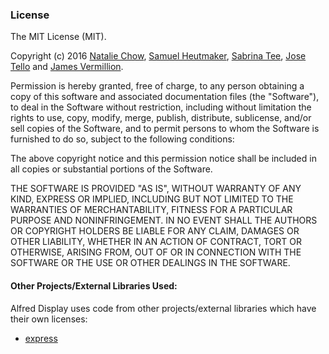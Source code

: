 ### License
The MIT License (MIT).

Copyright (c) 2016 [Natalie Chow](https://github.com/xxnatc), [Samuel Heutmaker](https://github.com/samheutmaker), [Sabrina Tee](https://github.com/sabbyt/), [Jose Tello](https://github.com/josectello) and [James Vermillion](https://github.com/jimvermillion).

Permission is hereby granted, free of charge, to any person obtaining a copy of this software and associated documentation files (the "Software"), to deal in the Software without restriction, including without limitation the rights to use, copy, modify, merge, publish, distribute, sublicense, and/or sell copies of the Software, and to permit persons to whom the Software is furnished to do so, subject to the following conditions:

The above copyright notice and this permission notice shall be included in all copies or substantial portions of the Software.

THE SOFTWARE IS PROVIDED "AS IS", WITHOUT WARRANTY OF ANY KIND, EXPRESS OR IMPLIED, INCLUDING BUT NOT LIMITED TO THE WARRANTIES OF MERCHANTABILITY, FITNESS FOR A PARTICULAR PURPOSE AND NONINFRINGEMENT. IN NO EVENT SHALL THE AUTHORS OR COPYRIGHT HOLDERS BE LIABLE FOR ANY CLAIM, DAMAGES OR OTHER LIABILITY, WHETHER IN AN ACTION OF CONTRACT, TORT OR OTHERWISE, ARISING FROM, OUT OF OR IN CONNECTION WITH THE SOFTWARE OR THE USE OR OTHER DEALINGS IN THE SOFTWARE.

#### Other Projects/External Libraries Used:
Alfred Display uses code from other projects/external libraries which have their own licenses:
- [express](https://www.npmjs.com/package/express)
